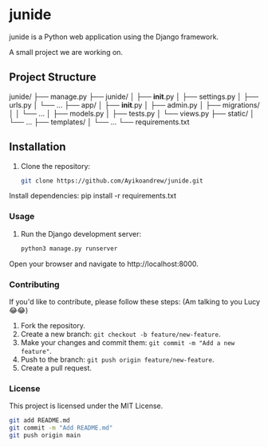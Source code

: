 # junide

junide is a Python web application using the Django framework.

A small project we are working on.

## Project Structure

junide/
├── manage.py
├── junide/
│   ├── __init__.py
│   ├── settings.py
│   ├── urls.py
│   └── ...
├── app/
│   ├── __init__.py
│   ├── admin.py
│   ├── migrations/
│   │   └── ...
│   ├── models.py
│   ├── tests.py
│   └── views.py
├── static/
│   └── ...
├── templates/
│   └── ...
└── requirements.txt


## Installation

1. Clone the repository:
   ```bash
   git clone https://github.com/Ayikoandrew/junide.git

Install dependencies:
pip install -r requirements.txt

### Usage

1. Run the Django development server:
   ```bash
   python3 manage.py runserver
  Open your browser and navigate to http://localhost:8000.
  

### Contributing

If you'd like to contribute, please follow these steps:
(Am talking to you Lucy😂😂)
1. Fork the repository.
2. Create a new branch: `git checkout -b feature/new-feature`.
3. Make your changes and commit them: `git commit -m "Add a new feature"`.
4. Push to the branch: `git push origin feature/new-feature`.
5. Create a pull request.

### License

This project is licensed under the MIT License.

```bash
git add README.md
git commit -m "Add README.md"
git push origin main
